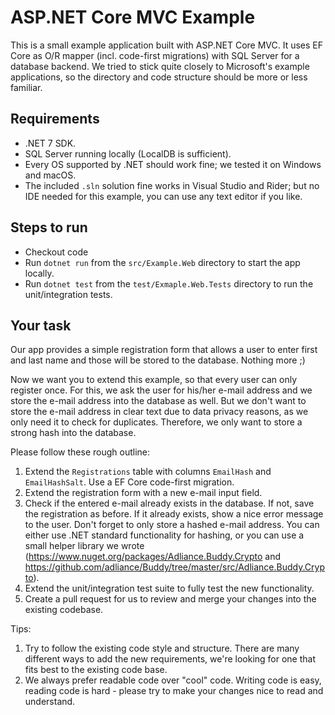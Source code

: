 # ASP.NET Core MVC Example
This is a small example application built with ASP.NET Core MVC. It uses EF Core as O/R mapper (incl. code-first migrations) with SQL Server for a database backend.
We tried to stick quite closely to Microsoft's example applications, so the directory and code structure should be more or less familiar.

## Requirements
- .NET 7 SDK.
- SQL Server running locally (LocalDB is sufficient).
- Every OS supported by .NET should work fine; we tested it on Windows and macOS.
- The included `.sln` solution fine works in Visual Studio and Rider; but no IDE needed for this example, you can use any text editor if you like.

## Steps to run
- Checkout code
- Run `dotnet run` from the `src/Example.Web` directory to start the app locally.
- Run `dotnet test` from the `test/Exmaple.Web.Tests` directory to run the unit/integration tests.

## Your task
Our app provides a simple registration form that allows a user to enter first and last name and those will be stored to the database. Nothing more ;)

Now we want you to extend this example, so that every user can only register once. For this, we ask the user for his/her e-mail address and we store the e-mail address into the database as well. 
But we don't want to store the e-mail address in clear text due to data privacy reasons, as we only need it to check for duplicates. Therefore, we only want to store a strong hash into the database.

Please follow these rough outline:
1. Extend the `Registrations` table with columns `EmailHash` and `EmailHashSalt`. Use a EF Core code-first migration.
2. Extend the registration form with a new e-mail input field.
3. Check if the entered e-mail already exists in the database. If not, save the registration as before. If it already exists, show a nice error message to the user. Don't forget to only store a hashed e-mail address. 
   You can either use .NET standard functionality for hashing, or you can use a small helper library we wrote (https://www.nuget.org/packages/Adliance.Buddy.Crypto and https://github.com/adliance/Buddy/tree/master/src/Adliance.Buddy.Crypto).
4. Extend the unit/integration test suite to fully test the new functionality.
5. Create a pull request for us to review and merge your changes into the existing codebase.

Tips:
1. Try to follow the existing code style and structure. There are many different ways to add the new requirements, we're looking for one that fits best to the existing code base.
2. We always prefer readable code over "cool" code. Writing code is easy, reading code is hard - please try to make your changes nice to read and understand.
